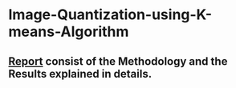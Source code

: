 # Image-Quantization-using-K-means-Algorithm


## **[Report](https://github.com/rahulraghatate/Image-Quantization-using-K-means-Algorithm/blob/master/Report.pdf)** consist of the Methodology and the Results explained in details.

